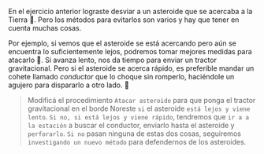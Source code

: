 <gs-attire attire-url="https://raw.githubusercontent.com/MumukiProject/mumuki-guia-gobstones-practica-integradora-primaria/master/assets/attires/config_1552403410457.json"></gs-attire>  

<gs-toolbox toolbox-url="https://raw.githubusercontent.com/MumukiProject/mumuki-guia-gobstones-practica-integradora-primaria/master/assets/toolbox_1551388172910.xml"></gs-toolbox>

En el ejercicio anterior lograste desviar a un asteroide que se acercaba a la Tierra :clap:. Pero los métodos para evitarlos son varios y hay que tener en cuenta muchas cosas.

Por ejemplo, si vemos que el asteroide se está acercando pero aún se encuentra lo suficientemente lejos, podremos tomar mejores medidas para atacarlo :straight_ruler:. Si avanza lento, nos da tiempo para enviar un tractor gravitacional. Pero si el asteroide se acerca rápido, es preferible mandar un cohete llamado _conductor_ que lo choque sin romperlo, haciéndole un agujero para dispararlo a otro lado. :punch:

> Modificá el procedimiento `Atacar asteroide` para que ponga el tractor gravitacional en el borde Noreste `si` el asteroide `está lejos y viene lento`. `Si no, si está lejos y viene rápido`, tendremos que `ir a a la estación` a buscar el conductor, enviarlo hasta el asteroide y `perforarlo`. `Si no` pasan ninguna de estas dos cosas, seguiremos `investigando un nuevo método` para defendernos de los asteroides.